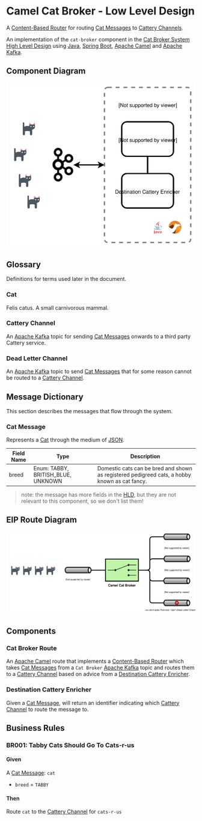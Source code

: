 # Camel Cat Broker - Low Level Design

A [Content-Based Router] for routing [Cat Messages][Cat Message] to
[Cattery Channels][Cattery Channel].

An implementation of the `cat-broker` component in the [Cat Broker System High Level Design] using
[Java], [Spring Boot], [Apache Camel] and [Apache Kafka].

## Component Diagram

![component diagram](img/camel-cat-broker-component-diagram.svg)

## Glossary

Definitions for terms used later in the document.

### Cat

Felis catus. A small carnivorous mammal.

### Cattery Channel

An [Apache Kafka] topic for sending [Cat Messages][Cat Message] onwards to a third party Cattery
service.

### Dead Letter Channel

An [Apache Kafka] topic to send [Cat Messages][Cat Message] that for some reason cannot be routed
to a [Cattery Channel].

## Message Dictionary

This section describes the messages that flow through the system.

### Cat Message

Represents a [Cat] through the medium of [JSON].

Field Name | Type                               | Description
-----------|------------------------------------|-------------
breed      | Enum: TABBY, BRITISH_BLUE, UNKNOWN | Domestic cats can be bred and shown as registered pedigreed cats, a hobby known as cat fancy.

> note: the message has more fields in the [HLD][Cat Broker System High Level Design], but they are
> not relevant to this component, so we don't list them!

## EIP Route Diagram

![EIP diagram](img/camel-cat-broker-route-EIP.svg)

## Components

### Cat Broker Route

An [Apache Camel] route that implements a [Content-Based Router] which takes
[Cat Messages][Cat Message] from a `Cat Broker` [Apache Kafka] topic and routes them to a
[Cattery Channel] based on advice from a [Destination Cattery Enricher].

### Destination Cattery Enricher

Given a [Cat Message], will return an identifier indicating which [Cattery Channel] to route the
message to.

## Business Rules

### BR001: Tabby Cats Should Go To Cats-r-us

#### Given

A [Cat Message]: `cat`

- `breed` = `TABBY`

#### Then

Route `cat` to the [Cattery Channel] for `cats-r-us`

[Cat]: #cat
[Cattery Channel]: #cattery-channel
[Cat Message]: #cat-message
[Destination Cattery Enricher]: #destination-cattery-enricher
[JSON]: https://json.org/ "(JavaScript Object Notation) is a lightweight data-interchange format"
[Content-Based Router]: https://www.enterpriseintegrationpatterns.com/patterns/messaging/ContentBasedRouter.html
[Dead Letter Channel]: #dead-letter-channel
[Cat Broker System High Level Design]: cat-broker-system-high-level-design.md
[Java]: https://www.java.com/en/ "general purpose programming language"
[Spring Boot]: https://spring.io/projects/spring-boot "a framework for creating standalone Java applications"
[Apache Camel]: https://camel.apache.org/ "Camel is an open source integration framework that empowers you to quickly and easily integrate various systems consuming or producing data."
[Apache Kafka]: https://kafka.apache.org/ "A distributed streaming platform"
